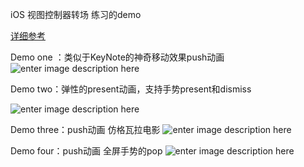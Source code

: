 iOS 视图控制器转场 练习的demo

[详细参考](http://zeroyuan.com/2016/07/01/iOS-%E8%A7%86%E5%9B%BE%E6%8E%A7%E5%88%B6%E5%99%A8%E8%BD%AC%E5%9C%BA/)

Demo  one ：类似于KeyNote的神奇移动效果push动画
![enter image description here](http://7xoc8b.com1.z0.glb.clouddn.com/collectionViewScale.gif)

Demo two：弹性的present动画，支持手势present和dismiss

![enter image description here](http://7xoc8b.com1.z0.glb.clouddn.com/interativePresent.gif)


Demo three：push动画 仿格瓦拉电影
![enter image description here](http://7xoc8b.com1.z0.glb.clouddn.com/collectionViewPushPop.gif)


Demo four：push动画 全屏手势的pop
![enter image description here](http://7xoc8b.com1.z0.glb.clouddn.com/interativefullPushPop.gif)